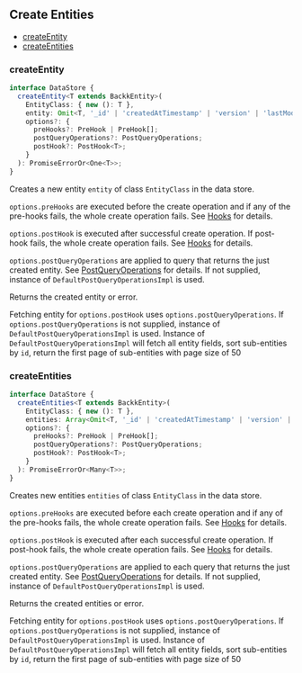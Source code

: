 ## Create Entities

- [createEntity](#createentity)
- [createEntities](#createEntities)

### <a name="createentity"></a> createEntity

```ts
interface DataStore {
  createEntity<T extends BackkEntity>(
    EntityClass: { new (): T },
    entity: Omit<T, '_id' | 'createdAtTimestamp' | 'version' | 'lastModifiedTimestamp'>,
    options?: {
      preHooks?: PreHook | PreHook[];
      postQueryOperations?: PostQueryOperations;
      postHook?: PostHook<T>;
    }
  ): PromiseErrorOr<One<T>>;
}
```

Creates a new entity `entity` of class `EntityClass` in the data store.

`options.preHooks` are executed before the create operation and if any of the pre-hooks fails, the whole create operation fails. See [Hooks](HOOKS.MD) for details.

`options.postHook` is executed after successful create operation. If post-hook fails, the whole create operation fails. See [Hooks](HOOKS.MD) for details.

`options.postQueryOperations` are applied to query that returns the just created entity. See [PostQueryOperations](POST_QUERY_OPERATIONS.MD) for details. If not supplied, instance of `DefaultPostQueryOperationsImpl` is used.

Returns the created entity or error.

Fetching entity for `options.postHook` uses `options.postQueryOperations`. If `options.postQueryOperations` is not supplied, instance of `DefaultPostQueryOperationsImpl` is used.
Instance of `DefaultPostQueryOperationsImpl` will fetch all entity fields, sort sub-entities by `id`, return the first page of sub-entities with page size of 50

### <a name="createEntities"></a> createEntities

```ts
interface DataStore {
  createEntities<T extends BackkEntity>(
    EntityClass: { new (): T },
    entities: Array<Omit<T, '_id' | 'createdAtTimestamp' | 'version' | 'lastModifiedTimestamp'>>,
    options?: {
      preHooks?: PreHook | PreHook[];
      postQueryOperations?: PostQueryOperations;
      postHook?: PostHook<T>;
    }
  ): PromiseErrorOr<Many<T>>;
}
```

Creates new entities `entities` of class `EntityClass` in the data store.

`options.preHooks` are executed before each create operation and if any of the pre-hooks fails, the whole create operation fails. See [Hooks](HOOKS.MD) for details.

`options.postHook` is executed after each successful create operation. If post-hook fails, the whole create operation fails. See [Hooks](HOOKS.MD) for details.

`options.postQueryOperations` are applied to each query that returns the just created entity. See [PostQueryOperations](POST_QUERY_OPERATIONS.MD) for details.  If not supplied, instance of `DefaultPostQueryOperationsImpl` is used.

Returns the created entities or error.

Fetching entity for `options.postHook` uses `options.postQueryOperations`. If `options.postQueryOperations` is not supplied, instance of `DefaultPostQueryOperationsImpl` is used.
Instance of `DefaultPostQueryOperationsImpl` will fetch all entity fields, sort sub-entities by `id`, return the first page of sub-entities with page size of 50

